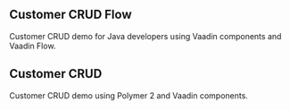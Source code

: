 ## Customer CRUD Flow
Customer CRUD demo for Java developers using Vaadin components and Vaadin Flow.

## Customer CRUD
Customer CRUD demo using Polymer 2 and Vaadin components.
